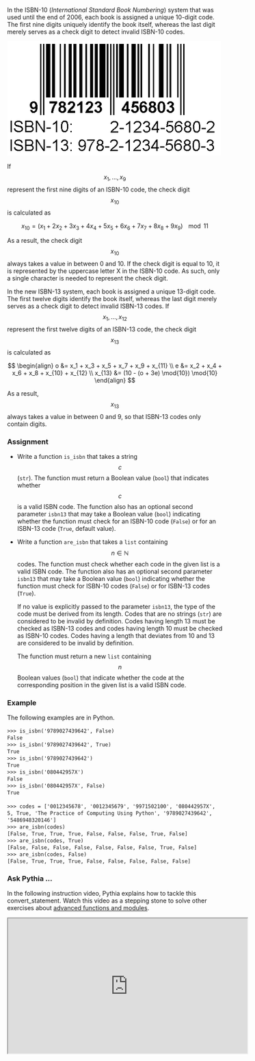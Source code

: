 In the ISBN-10 (_International Standard Book Numbering_) system that was used until the end of 2006, each book is assigned a unique 10-digit code. The first nine digits uniquely identify the book itself, whereas the last digit merely serves as a check digit to detect invalid ISBN-10 codes.

<div class="dodona-centered-group">
<img src="media/ISBN.gif" alt="IBSN">
</div>

If $$x_1, \ldots, x_9$$ represent the first nine digits of an ISBN-10 code, the check digit $$x_{10}$$ is calculated as

$$
 x_{10} = (x_1+ 2x_2+ 3x_3+ 4x_4+ 5x_5+ 6x_6+ 7x_7+ 8x_8+ 9x_9)\!\!\!\!\mod{11}
$$
 
 As a result, the check digit $$x_{10}$$ always takes a value in between 0 and 10\. If the check digit is equal to 10, it is represented by the uppercase letter X in the ISBN-10 code. As such, only a single character is needed to represent the check digit.

In the new ISBN-13 system, each book is assigned a unique 13-digit code. The first twelve digits identify the book itself, whereas the last digit merely serves as a check digit to detect invalid ISBN-13 codes. If $$x_1, \ldots, x_{12}$$ represent the first twelve digits of an ISBN-13 code, the check digit $$x_{13}$$ is calculated as
 
 $$
 \begin{align}
  o &= x_1 + x_3 + x_5 + x_7 + x_9 + x_{11} \\
  e &= x_2 + x_4 + x_6 + x_8 + x_{10} + x_{12} \\
  x_{13} &= (10 - (o + 3e) \mod{10}) \mod{10}
 \end{align}
 $$
 
 As a result, $$x_{13}$$ always takes a value in between 0 and 9, so that ISBN-13 codes only contain digits.

### Assignment

*   Write a function `is_isbn` that takes a string $$c$$ (`str`). The function must return a Boolean value (`bool`) that indicates whether $$c$$ is a valid ISBN code. The function also has an optional second parameter `isbn13` that may take a Boolean value (`bool`) indicating whether the function must check for an ISBN-10 code (`False`) or for an ISBN-13 code (`True`, default value).

*   Write a function `are_isbn` that takes a `list` containing $$n \in \mathbb{N}$$ codes. The function must check whether each code in the given list is a valid ISBN code. The function also has an optional second parameter `isbn13` that may take a Boolean value (`bool`) indicating whether the function must check for ISBN-10 codes (`False`) or for ISBN-13 codes (`True`).

    If no value is explicitly passed to the parameter `isbn13`, the type of the code must be derived from its length. Codes that are no strings (`str`) are considered to be invalid by definition. Codes having length 13 must be checked as ISBN-13 codes and codes having length 10 must be checked as ISBN-10 codes. Codes having a length that deviates from 10 and 13 are considered to be invalid by definition.

    The function must return a new `list` containing $$n$$ Boolean values (`bool`) that indicate whether the code at the corresponding position in the given list is a valid ISBN code.

### Example

The following examples are in Python.

```pydocstring
>>> is_isbn('9789027439642', False)
False
>>> is_isbn('9789027439642', True)
True
>>> is_isbn('9789027439642')
True
>>> is_isbn('080442957X')
False
>>> is_isbn('080442957X', False)
True

>>> codes = ['0012345678', '0012345679', '9971502100', '080442957X', 5, True, 'The Practice of Computing Using Python', '9789027439642', '5486948320146']
>>> are_isbn(codes)
[False, True, True, True, False, False, False, True, False]
>>> are_isbn(codes, True)
[False, False, False, False, False, False, False, True, False]
>>> are_isbn(codes, False)
[False, True, True, True, False, False, False, False, False]
```

### Ask Pythia …

In the following instruction video, Pythia explains how to tackle this convert_statement. Watch this video as a stepping stone to solve other exercises about [advanced functions and modules](https://dodona.ugent.be/en/exercises/?filter=opgaven/reeks07).

<div class="dodona-centered-group"><iframe src="https://www.youtube.com/embed/BVchG1WSJk4" allow="autoplay; encrypted-media" allowfullscreen="" height="315" width="560"></iframe></div>
